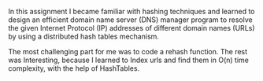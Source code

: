 In this assignment I became familiar with hashing techniques and learned to design an efficient domain
name server (DNS) manager program to resolve the given Internet Protocol (IP) addresses of
different domain names (URLs) by using a distributed hash tables mechanism.

The most challenging part for me was to code a rehash function.
The rest was Interesting, because I learned to Index urls and find them in O(n) time complexity,
with the help of HashTables.
